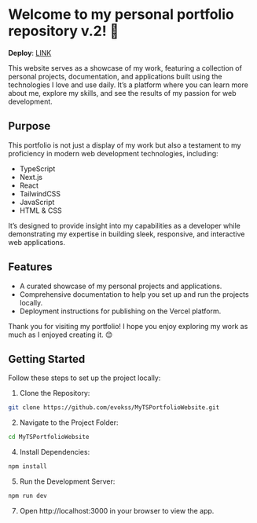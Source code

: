 # Welcome to my personal portfolio repository v.2! 🎉

**Deploy**: [LINK](https://my-ts-portfolio-website.vercel.app/)

This website serves as a showcase of my work, featuring a collection of personal projects, documentation, and applications built using the technologies I love and use daily. It’s a platform where you can learn more about me, explore my skills, and see the results of my passion for web development.

## Purpose
This portfolio is not just a display of my work but also a testament to my proficiency in modern web development technologies, including:

- TypeScript
- Next.js
- React
- TailwindCSS
- JavaScript
- HTML & CSS

It’s designed to provide insight into my capabilities as a developer while demonstrating my expertise in building sleek, responsive, and interactive web applications.

## Features

- A curated showcase of my personal projects and applications.
- Comprehensive documentation to help you set up and run the projects locally.
- Deployment instructions for publishing on the Vercel platform.

Thank you for visiting my portfolio! I hope you enjoy exploring my work as much as I enjoyed creating it. 😊

## Getting Started
Follow these steps to set up the project locally:

1. Clone the Repository: </br>
```bash
git clone https://github.com/evokss/MyTSPortfolioWebsite.git
```

2. Navigate to the Project Folder: </br>
```bash
cd MyTSPortfolioWebsite
```

4. Install Dependencies: </br>
```bash
npm install
```

5. Run the Development Server: </br>
```bash
npm run dev
```

7. Open http://localhost:3000 in your browser to view the app.
